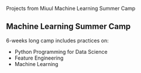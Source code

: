 Projects from Miuul Machine Learning Summer Camp

## Machine Learning Summer Camp 
6-weeks long camp includes practices on:
- Python Programming for Data Science
- Feature Engineering
- Machine Learning
